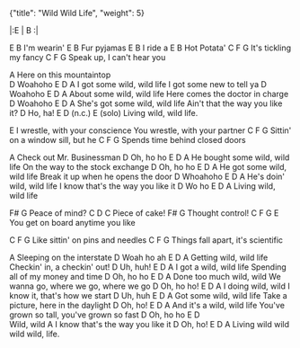{"title": "Wild Wild Life", "weight": 5}


|:E    |  B  :|

E             B
I'm wearin'
E             B
Fur pyjamas
E             B
I ride a
E             B
Hot Potata'
C               F   G
It's tickling my   fancy
C        F        G
Speak up, I can't hear you

A
Here on this mountaintop  
D
Woahoho
           E     D    A
I got some wild, wild life
I got some new to tell ya
D
Woahoho
           E     D    A
About some wild, wild life
Here comes the doctor in charge
D
Woahoho
               E     D    A
She's got some wild, wild life
Ain't that the way you like it?
D
Ho, ha!
       E     D    (n.c.) E (solo)
Living wild, wild life.

E
I wrestle, with your conscience
You wrestle, with your partner
C               F      G
Sittin' on a   window sill, but he
C              F           G
Spends time behind closed doors

A
Check out Mr. Businessman
D
Oh, ho ho
               E     D    A
He bought some wild, wild life
On the way to the stock exchange
D
Oh, ho ho
            E     D    A
He got some wild, wild life
Break it up when he opens the door
D
Whoahoho
           E     D    A
He's doin' wild, wild life
I know that's the way you like it
D
Wo ho
       E     D    A
Living wild, wild life

F#       G
Peace of mind?
C                 D  C
Piece of cake!
F#       G
Thought control!
C               F G               E
You get on board anytime you like

C               F        G
Like sittin' on pins and needles
C                F           G
Things fall apart, it's scientific

A
Sleeping on the interstate
D
Woah ho ah
        E     D    A
Getting wild, wild life
Checkin' in, a checkin' out!
D
Uh, huh!
        E     D    A
I got a wild, wild life
Spending all of my money and time
D
Oh, ho ho
              E     D     A
Done too much wild, wild
We wanna go, where we go, where we go
D
Oh, ho ho!
        E     D     A
I doing wild, wild
I know it, that's how we start
D
Uh, huh
         E     D    A
Got some wild, wild life
Take a picture, here in the daylight
D
Oh, ho!
           E     D    A
And it's a wild, wild life
You've grown so tall, you've grown so fast
D
Oh, ho ho
E     D      
Wild, wild
A
I know that's the way you like it
D
Oh, ho!
       E         D          A
Living wild wild wild wild, life.
